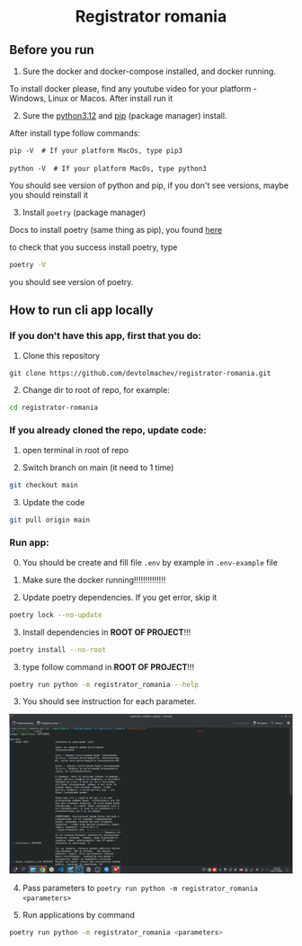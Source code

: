 

<h1 align="center">Registrator romania</h1>


## Before you run

1. Sure the docker and docker-compose installed, and docker running.

To install docker please, find any youtube video for your platform - Windows, Linux or Macos. After install run it

2. Sure the [python3.12](https://www.python.org/downloads/release/python-3120/) and [pip](https://www.python.org/downloads/release/python-3120/) (package manager) install.

After install type follow commands:

```
pip -V  # If your platform MacOs, type pip3

python -V  # If your platform MacOs, type python3
```

You should see version of python and pip, if you don't see versions, maybe you should reinstall it

3. Install `poetry` (package manager)

Docs to install poetry (same thing as pip), you found [here](https://python-poetry.org/docs/#installing-with-pipx)

to check that you success install poetry, type

```bash
poetry -V
```

you should see version of poetry.


## How to run cli app locally

### If you don't have this app, first that you do:

1. Clone this repository

```
git clone https://github.com/devtolmachev/registrator-romania.git
```

2. Change dir to root of repo, for example:
   
```bash
cd registrator-romania
```

### If you already cloned the repo, update code:

1. open terminal in root of repo

2. Switch branch on main (it need to 1 time)

```bash
git checkout main
``` 

3. Update the code

```bash
git pull origin main
``` 

### Run app:

0. You should be create and fill file `.env` by example in `.env-example` file

1. Make sure the docker running!!!!!!!!!!!!!!

2. Update poetry dependencies. If you get error, skip it

```bash
poetry lock --no-update
```

3. Install dependencies in **ROOT OF PROJECT**!!!

```bash
poetry install --no-root
```

3. type follow command in **ROOT OF PROJECT**!!!

```bash
poetry run python -m registrator_romania --help
```

3. You should see instruction for each parameter.

![Help of the cli](docs/help.jpg)


4. Pass parameters to `poetry run python -m registrator_romania <parameters>`

5. Run applications by command
   
```bash
poetry run python -m registrator_romania <parameters>
```
